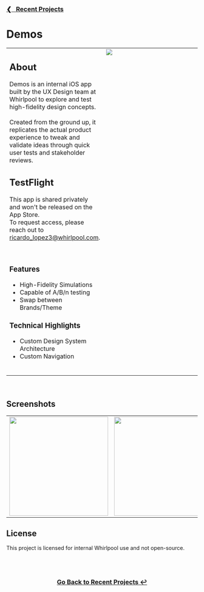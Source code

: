 <h3><a href="https://github.com/ricardonovelot">❮‎‎‎ &nbsp; Recent Projects</a></h3>

<h1>Demos</h1>

<table>
<tr>
<td valign="top">

<h2>About</h2>

<p>
    Demos is an internal iOS app built by the UX Design team at Whirlpool to explore and test high-fidelity design concepts. <br><br>
    Created from the ground up, it replicates the actual product experience to tweak and validate ideas through quick user tests and stakeholder reviews. <br>
</p>

<h2>TestFlight</h2>
<p>This app is shared privately and won't be released on the App Store. <br> To request access, please reach out to <a href="mailto:ricardo_lopez3@whirlpool.com">ricardo_lopez3@whirlpool.com</a>.</p>
<br>

<h3>Features</h3>
<ul>
<li>High-Fidelity Simulations</li>
<li>Capable of A/B/n testing</li>
<li>Swap between Brands/Theme</li>
</ul>

<h3>Technical Highlights</h3>
<ul>
<li>Custom Design System Architecture</li>
<li>Custom Navigation</li>
</ul>
<br>

</td>
<td valign="top" width="400">
<img src="https://github.com/user-attachments/assets/3ad11e99-9b08-47c7-8be9-9860f90188db" >
</td>
</tr>
</table>
<br>
<h2>Screenshots</h2>

<table align="center">
<tr>
<td valign="top">
  <img src="https://github.com/user-attachments/assets/d52ea3ee-40de-4403-a083-a51b01b138db" width="260">
</td>

<td valign="top">
  <img src="https://github.com/user-attachments/assets/ca31a127-89c9-4fc1-95e2-16e7e1e3afb2" width="260">
</td>

<td valign="top">
  <img src="https://github.com/user-attachments/assets/screenshot-3.png" width="260">
</td>
</tr>
</table>

  
<h2>License</h2>
<p>This project is licensed for internal Whirlpool use and not open-source.</p>
<br>

<br>
<h3 align="center"><a href="https://github.com/ricardonovelot">Go Back to Recent Projects ↩</a></h3>
<br>
